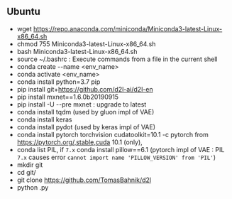 ## Ubuntu
   * wget https://repo.anaconda.com/miniconda/Miniconda3-latest-Linux-x86_64.sh
   * chmod 755 Miniconda3-latest-Linux-x86_64.sh
   * bash Miniconda3-latest-Linux-x86_64.sh
   * source ~/.bashrc : Execute commands from a file in the current shell
   * conda create --name <env_name>
   * conda activate <env_name>
   * conda install python=3.7 pip
   * pip install git+https://github.com/d2l-ai/d2l-en
   * pip install mxnet==1.6.0b20190915
   * pip install -U --pre mxnet : upgrade to latest
   * conda install tqdm (used by gluon impl of VAE)
   * conda install keras
   * conda install pydot (used by keras impl of VAE)
   * conda install pytorch torchvision cudatoolkit=10.1 -c pytorch
     from https://pytorch.org/,stable,cuda 10.1 (only),
   * conda list PIL, if `7.x` conda install pillow==6.1
     (pytorch impl of VAE : PIL `7.x` causes error `cannot import name 'PILLOW_VERSION' from 'PIL'`)   
   * mkdir git
   * cd git/
   * git clone https://github.com/TomasBahnik/d2l
   * python <file>.py
